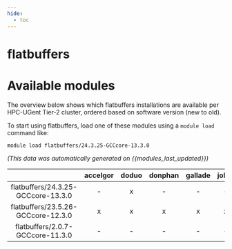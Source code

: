 ```yaml
---
hide:
  - toc
---
```


flatbuffers
===========

# Available modules


The overview below shows which flatbuffers installations are available per HPC-UGent Tier-2 cluster, ordered based on software version (new to old).

To start using flatbuffers, load one of these modules using a `module load` command like:

```shell
module load flatbuffers/24.3.25-GCCcore-13.3.0
```

*(This data was automatically generated on {{modules_last_updated}})*

| |accelgor|doduo|donphan|gallade|joltik|litleo|shinx|
| :---: | :---: | :---: | :---: | :---: | :---: | :---: | :---: |
|flatbuffers/24.3.25-GCCcore-13.3.0|-|x|-|-|-|-|-|
|flatbuffers/23.5.26-GCCcore-12.3.0|x|x|x|x|x|x|x|
|flatbuffers/2.0.7-GCCcore-11.3.0|-|-|-|-|-|x|x|
